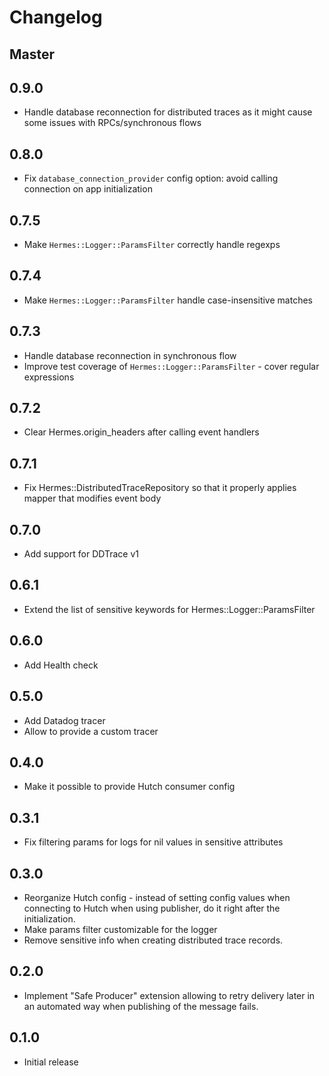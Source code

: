 # Changelog

## Master

## 0.9.0
- Handle database reconnection for distributed traces as it might cause some issues with RPCs/synchronous flows

## 0.8.0

- Fix `database_connection_provider` config option: avoid calling connection on app initialization

## 0.7.5

- Make `Hermes::Logger::ParamsFilter` correctly handle regexps

## 0.7.4

- Make `Hermes::Logger::ParamsFilter` handle case-insensitive matches

## 0.7.3

- Handle database reconnection in synchronous flow
- Improve test coverage of `Hermes::Logger::ParamsFilter` - cover regular expressions

## 0.7.2
- Clear Hermes.origin_headers after calling event handlers

## 0.7.1
- Fix Hermes::DistributedTraceRepository so that it properly applies mapper that modifies event body

## 0.7.0
- Add support for DDTrace v1

## 0.6.1
- Extend the list of sensitive keywords for Hermes::Logger::ParamsFilter

## 0.6.0
- Add Health check

## 0.5.0
- Add Datadog tracer
- Allow to provide a custom tracer

## 0.4.0
- Make it possible to provide Hutch consumer config

## 0.3.1
- Fix filtering params for logs for nil values in sensitive attributes

## 0.3.0
- Reorganize Hutch config - instead of setting config values when connecting to Hutch when using publisher, do it right after the initialization.
- Make params filter customizable for the logger
- Remove sensitive info when creating distributed trace records.

## 0.2.0
- Implement "Safe Producer" extension allowing to retry delivery later in an automated way when publishing of the message fails.

## 0.1.0
- Initial release
